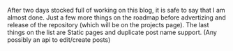 After two days stocked full of working on this blog, it is safe to say that I am almost done. Just a few more things on the roadmap before advertizing and release of the repository (which will be on the projects page). The last things on the list are Static pages and duplicate post name support. (Any possibly an api to edit/create posts)